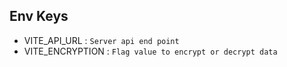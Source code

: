 ## Env Keys

- VITE_API_URL : `Server api end point`
- VITE_ENCRYPTION : `Flag value to encrypt or decrypt data`

